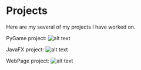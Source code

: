 # Projects

Here are my several of my projects I have worked on.

PyGame project:
![alt text](https://cdn.discordapp.com/attachments/347745167018688517/1262048116316573707/ezgif-7-b3dc8b5d68.gif?ex=66952d66&is=6693dbe6&hm=6d8560f0f72adaa22615803c3f3f751a1a09cf6ff8b04cee4e6c9fc81ab46bad&)

JavaFX project:
![alt text](https://cdn.discordapp.com/attachments/347745167018688517/1262049111155408957/image.png?ex=66952e53&is=6693dcd3&hm=999f8d1f3fd9b0e2f24898b398152c6cb5d44fa274ef97031afdb453532a5376&)

WebPage project:
![alt text](https://cdn.discordapp.com/attachments/347745167018688517/1262049307205308456/Screenshot_14.png?ex=66952e82&is=6693dd02&hm=a84f3d4b0936a4a90418970eb1cd370c4862e9b707e3e55d38e65503e2859c9c&)
